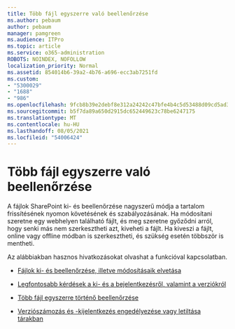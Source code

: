 ```yaml
---
title: Több fájl egyszerre való beellenőrzése
ms.author: pebaum
author: pebaum
manager: pamgreen
ms.audience: ITPro
ms.topic: article
ms.service: o365-administration
ROBOTS: NOINDEX, NOFOLLOW
localization_priority: Normal
ms.assetid: 854014b6-39a2-4b76-a696-ecc3ab7251fd
ms.custom:
- "5300029"
- "1688"
- "986"
ms.openlocfilehash: 9fcb8b39e2debf8e312a24242c47bfe4b4c5d53488d09cd5ad33d54ae109b10b
ms.sourcegitcommit: b5f7da89a650d2915dc652449623c78be6247175
ms.translationtype: MT
ms.contentlocale: hu-HU
ms.lasthandoff: 08/05/2021
ms.locfileid: "54006424"
---
```

# <a name="check-in-several-files-at-once"></a>Több fájl egyszerre való beellenőrzése

A fájlok SharePoint ki- és beellenőrzése nagyszerű módja a tartalom frissítésének nyomon követésének és szabályozásának. Ha módosítani szeretne egy webhelyen található fájlt, és meg szeretne győződni arról, hogy senki más nem szerkesztheti azt, kiveheti a fájlt. Ha kiveszi a fájlt, online vagy offline módban is szerkesztheti, és szükség esetén többször is mentheti.

Az alábbiakban hasznos hivatkozásokat olvashat a funkcióval kapcsolatban.

- [Fájlok ki- és beellenőrzése, illetve módosításaik elvetása](https://support.office.com/article/check-out-check-in-or-discard-changes-to-files-in-a-library-7e2c12a9-a874-4393-9511-1378a700f6de)

- [Legfontosabb kérdések a ki- és a bejelentkezésről, valamint a verziókról](https://support.office.com/article/Top-questions-about-check-out-check-in-and-versions-7E941339-E972-4C7A-A79A-80A1FCF84076)

- [Több fájl egyszerre történő beellenőrzése](https://support.office.com/article/check-out-check-in-or-discard-changes-to-files-in-a-library-7e2c12a9-a874-4393-9511-1378a700f6de)

- [Verziószámozás és -kijelentkezés engedélyezése vagy letiltása tárakban](https://support.office.com/article/enable-and-configure-versioning-for-a-list-or-library-1555d642-23ee-446a-990a-bcab618c7a37)

  
